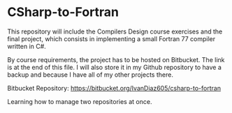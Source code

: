 # CSharp-to-Fortran
This repository will include the Compilers Design course exercises and the final project, which consists in implementing a small Fortran 77 compiler written in C#.

By course requirements, the project has to be hosted on Bitbucket. The link is at the end of this file. I will also store it in my Github repository to have a backup and because I have all of my other projects there.

Bitbucket Repository: https://bitbucket.org/IvanDiaz605/csharp-to-fortran

Learning how to manage two repositories at once.

